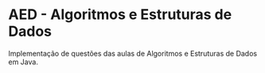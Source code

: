 # AED - Algoritmos e Estruturas de Dados

Implementação de questões das aulas de Algoritmos e Estruturas de Dados em Java.

